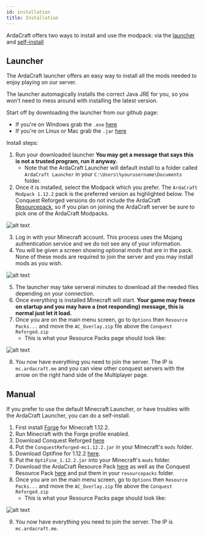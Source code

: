 ```yaml
---
id: installation
title: Installation
---
```


ArdaCraft offers two ways to install and use the modpack: via the [launcher](#launcher) and [self-install](#manual)

## Launcher

The ArdaCraft launcher offers an easy way to install all the mods needed to enjoy playing on our server.

The launcher automagically installs the correct Java JRE for you, so you won't need to mess around with installing the latest version.

Start off by downloading the launcher from our github page:
* If you're on Windows grab the `.exe` [here](https://github.com/ArdaCraft/ACLauncher/releases/download/v4.3.5/ArdaCraftLauncher-4.3.5.exe)
* If you're on Linux or Mac grab the `.jar` [here](https://github.com/ArdaCraft/ACLauncher/releases/download/v4.3.5/ArdaCraftLauncher-4.3.5.jar)

Install steps:
1. Run your downloaded launcher **You may get a message that says this is not a trusted program, run it anyway.**
    - Note that the ArdaCraft Launcher will default install to a folder called `ArdaCraft Launcher` in your `C:\Users\%yourusername\Documents` folder.
2. Once it is installed, select the Modpack which you prefer. The `ArdaCraft Modpack 1.12.2` pack is the preferred version as highlighted below. The Conquest Reforged versions do not include the ArdaCraft [Resourcepack](https://github.com/ArdaCraft/AC_Overlay/releases/latest), so if you plan on joining the ArdaCraft server be sure to pick one of the ArdaCraft Modpacks.


![alt text](https://i.imgur.com/uTo872D.jpg)

3. Log in with your Minecraft account. This process uses the Mojang authentication service and we do not see any of your information.
4. You will be given a screen showing optional mods that are in the pack. None of these mods are required to join the server and you may install mods as you wish.

![alt text](https://i.imgur.com/11QE6mh.png)

5. The launcher may take serveral minutes to download all the needed files depending on your connection.
6. Once everything is installed Minecraft will start. **Your game may freeze on startup and you may have a (not responding) message, this is normal just let it load.**
7. Once you are on the main menu screen, go to `Options` then `Resource Packs...` and move the `AC_Overlay.zip` file above the `Conquest Reforged.zip`
    - This is what your Resource Packs page should look like:

![alt text](https://i.imgur.com/fO8umXF.png)

8. You now have everything you need to join the server. The IP is `mc.ardacraft.me` and you can view other conquest servers with the arrow on the right hand side of the Multiplayer page.

## Manual 

If you prefer to use the default Minecraft Launcher, or have troubles with the ArdaCraft Launcher, you can do a self-install.

1. First install [Forge](http://files.minecraftforge.net/maven/net/minecraftforge/forge/index_1.12.2.html) for Minecraft 1.12.2.
2. Run Minecraft with the Forge profile enabled.
3. Download Conquest Reforged [here](https://minecraft.curseforge.com/projects/conquest-reforged/files)
4. Put the `ConquestReforged-mc1.12.2.jar` in your Minecraft's `mods` folder.
5. Download Optifine for 1.12.2 [here](https://optifine.net/downloads).
6. Put the `OptiFine_1.12.2.jar` into your Minecraft's `mods` folder.
7. Download the ArdaCraft Resource Pack [here](https://github.com/ArdaCraft/AC_Overlay/releases/latest) as well as the Conquest Resource Pack [here](https://minecraft.curseforge.com/projects/conquest-reforged-resource-pack/files) and put them in your `resourcepacks` folder.
8. Once you are on the main menu screen, go to `Options` then `Resource Packs...` and move the `AC_Overlay.zip` file above the `Conquest Reforged.zip`
    - This is what your Resource Packs page should look like:

![alt text](https://i.imgur.com/fO8umXF.png)

9. You now have everything you need to join the server. The IP is `mc.ardacraft.me`.
